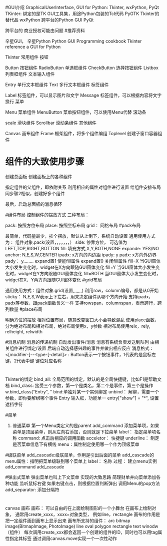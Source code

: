 #GUI介绍
GraphicalUserInterface,
GUI for Python: Tkinter, wxPython, PyQt
TKinter:
绑定的是TK GUI工具集，用途Python包装的Tcl代码
PyGTK
Tkinter的替代品
wxPython
跨平台的Python GUI
PyQt

跨平台的
商业授权可能由问题
#推荐资料

辛星GUI， 辛星Python
Python GUI Programming cookbook
Tkinter reference a GUI for Python

Tkinter 常用组件
按钮

  Button                按钮组件
  RadioButton            单选框组件
  CheckButton            选择按钮组件
  Listbox                列表框组件
文本输入组件

  Entry                单行文本框组件
  Text                多行文本框组件
标签组件

  Label                标签组件，可以显示图片和文字
  Message                标签组件，可以根据内容将文字换行
菜单

  Menu                菜单组件
  MenuButton            菜单按钮组件，可以使用Menu代替
滚动条

  scale                滑块组件
  Scrollbar            滚动条组件
其他组件

 Canvas                画布组件
 Frame                框架组件，将多个组件编组
 Toplevel            创建子窗口容器组件
 
# 组件的大致使用步骤
创建总面板
创建面板上的各种组件

指定组件的父组件，即依附关系
利用相应的属性对组件进行设置
给组件安排布局
同步骤2相似，创建好多个组件

最后，启动总面板的消息循环

#组件布局
控制组件的摆放方式
三种布局：

pack: 按照方位布局
place: 按照坐标布局
grid： 网格布局
#pack布局

最简单，代码量最少，挨个摆放，默认从上倒下，系统自动设置
通用使用方式为： 组件对象.pack(设置，，，，，，，）
side: 停靠方位， 可选值为LEFT,TOP,RIGHT,BOTTON
fill: 填充方式,X,Y,BOTH,NONE
expande: YES/NO
anchor: N,E,S,W,CENTER
ipadx: x方向的内边距
ipady: y
padx: x方向外边界
pady： y........
expand置1 使能fill属性
expand置0 关闭fill属性
fill=X 当GUI窗体大小发生变化时，widget在X方向跟随GUI窗体变化
fill=Y 当GUI窗体大小发生变化时，widget在Y方向跟随GUI窗体变化
fill=BOTH 当GUI窗体大小发生变化时，widget在X、Y两方向跟随GUI窗体变化
#grid布局

通用使用方式：组件对象.grid(设置,,,,,,,)
利用row，column编号，都是从0开始
sticky： N,E,S,W表示上下左右，用来决定组件从哪个方向开始
支持ipadx，padx等参数，跟pack函数含义一样
支持rowspan，columnspan，表示跨行，跨列数量
#place布局

明确方位的摆放
相对位置布局，随意改变窗口大小会导致混乱
使用place函数，分为绝对布局和相对布局，绝对布局使用x，y参数
相对布局使用relx，rely, relheight, relwidth

#消息机制
消息的传递机制
自动发出事件/消息
消息有系统负责发送到队列
由相关组件进行绑定/设置
后端自动选择感兴趣的事件并做出相应反应
消息格式：
<[modifier-]---type-[-detail]>
<Button-1>: Button表示一个按钮事件，1代表的是鼠标左键，2代表中键
键位对应名称

#
Tkinter的绑定
bind_all: 全局范围的绑定，默认的是全局快捷键，比如F1是帮助文档
bind_class: 接受三个参数，第一个是类名，第二个是事件，第三个是操作
w.bind_class("Entry", "
bind:单独对某一个实例绑定
unbind： 解绑，需要一个参数，即你要解绑哪个事件
Entry
输入框，功能单一
entry["show"] = "*", 设置遮挡字符

#菜单
1. 普通菜单
第一个Menu类定义的是parent
add_command 添加菜单项，如果菜单是顶层菜单，则从左向右添加，否则就是下拉菜单
label： 指定菜单项名称
command: 点击后相应的调用函数
acceletor： 快捷键
underline： 制定是否菜单信息下有横线
menu：属性制定使用哪一个作为顶级菜单

#级联菜单
add_cascade:级联菜单，作用是引出后面的菜单
add_cascade的menu属性：指明把菜单级联到哪个菜单上
label： 名称
过程：
建立menu实例
add_command
add_cascade

#弹出式菜单
弹出菜单也叫上下文菜单
实现的大致思路
简理财单并向菜单添加各种功能
监听鼠标右键
如果右键点击，则根据位置判断弹出
调用Menu的pop方法
add_separator: 添加分隔符

#
canvas 画布
画布： 可以自由的在上面绘制图形的一个小舞台
在画布上绘制对象， 通常用create_xxxx，xxxx=对象类型， 例如line，rectangle
画布的作用是把一定组件画到画布上显示出来
画布所支持的组件：
arc
bitmap
image(BitmapImage, PhotoImage)
line
oval
polygon
rectangle
text
winodw（组件）
每次调用create_xxx都会返回一个创建的组件的ID，同时也可以用tag属性指定其标签
通过调用canvas.move实现一个一次性动作